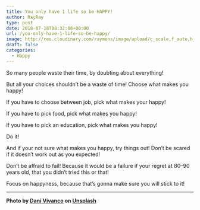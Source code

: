 ```yaml
---
title: You only have 1 life so be HAPPY!
author: RayRay
type: post
date: 2018-07-18T08:32:08+00:00
url: /you-only-have-1-life-so-be-happy/
image: http://res.cloudinary.com/raymons/image/upload/c_scale,f_auto,h_3542,w_2424/v1535277885/byrayray/you-only-have-1-life.jpg
draft: false
categories:
  - Happy
---
```


So many people waste their time, by doubting about everything!

<!--more-->

But all your choices shouldn’t be a waste of time! Choose what makes you happy!

If you have to choose between job, pick what makes your happy!

If you have to pick food, pick what makes you happy!

If you have to pick an education, pick what makes you happy!

Do it!

And if your not sure what makes you happy, try things out! Don’t be scared if it doesn’t work out as you expected!

Don’t be affraid to fail! Because it would be a failure if your regret at 80–90 years old, that you didn’t tried this or that!

Focus on happyness, because that’s gonna make sure you will stick to it!

----

**Photo by [Dani Vivanco](https://unsplash.com/photos/4XWhN4p5DfI?utm_source=unsplash&utm_medium=referral&utm_content=creditCopyText) on [Unsplash](https://unsplash.com/?utm_source=unsplash&utm_medium=referral&utm_content=creditCopyText)**